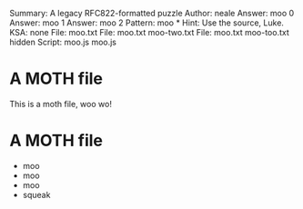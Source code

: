 Summary: A legacy RFC822-formatted puzzle
Author: neale
Answer: moo 0
Answer: moo 1
Answer: moo 2
Pattern: moo *
Hint: Use the source, Luke.
KSA: none
File: moo.txt
File: moo.txt moo-two.txt
File: moo.txt moo-too.txt hidden
Script: moo.js moo.js

A MOTH file
===========

This is a moth file, woo wo!

# A MOTH file

* moo
* moo
* moo
* squeak

